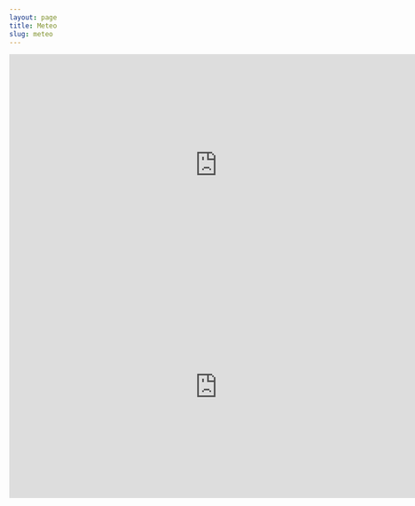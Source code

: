 ```yaml
---
layout: page
title: Meteo
slug: meteo
---
```


<iframe src="https://rickymoorhouse.uk/grafana/d-solo/ZjaRJ0TZz/weatherweb?orgId=1&panelId=2&theme=light" width="750" height="400" frameborder="0"></iframe>
<iframe src="https://rickymoorhouse.uk/grafana/d-solo/ZjaRJ0TZz/weatherweb?orgId=1&panelId=5&theme=light" width="750" height="400" frameborder="0"></iframe>

<script type="text/javascript">
function activateDarkMode() {
  jQuery('iframe').each(function (i, e) {
    e.src = e.src.replace('light','dark');
  })
}
function activateDarkMode() {
  jQuery('iframe').each(function (i, e) {
    e.src = e.src.replace('dark','light');
  })
}
function setColorScheme() {
  const isDarkMode = window.matchMedia("(prefers-color-scheme: dark)").matches
  const isLightMode = window.matchMedia("(prefers-color-scheme: light)").matches
  const isNotSpecified = window.matchMedia("(prefers-color-scheme: no-preference)").matches
  const hasNoSupport = !isDarkMode && !isLightMode && !isNotSpecified;
  if (isDarkMode) {
    activateDarkMode()
  }
  window.matchMedia("(prefers-color-scheme: dark)").addListener(e => e.matches && activateDarkMode())
  window.matchMedia("(prefers-color-scheme: light)").addListener(e => e.matches && activateLightMode())
}
</script>
